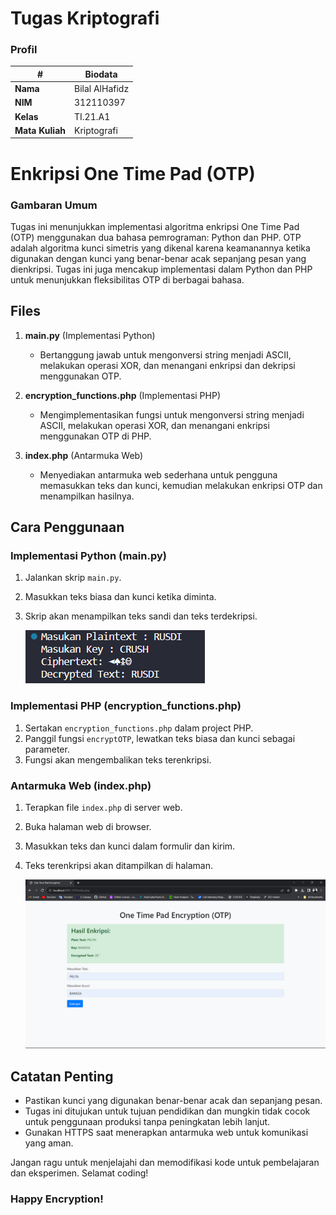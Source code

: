 # Tugas Kriptografi
### Profil
| #               | Biodata           |
| --------------- | ----------------- |
| **Nama**        | Bilal AlHafidz    |
| **NIM**         | 312110397         |
| **Kelas**       | TI.21.A1          |
| **Mata Kuliah** | Kriptografi       |

# Enkripsi One Time Pad (OTP)

### Gambaran Umum

Tugas ini menunjukkan implementasi algoritma enkripsi One Time Pad (OTP) menggunakan dua bahasa pemrograman: Python dan PHP. OTP adalah algoritma kunci simetris yang dikenal karena keamanannya ketika digunakan dengan kunci yang benar-benar acak sepanjang pesan yang dienkripsi. Tugas ini juga mencakup implementasi dalam Python dan PHP untuk menunjukkan fleksibilitas OTP di berbagai bahasa.

## Files

1. **main.py** (Implementasi Python)
   - Bertanggung jawab untuk mengonversi string menjadi ASCII, melakukan operasi XOR, dan menangani enkripsi dan dekripsi menggunakan OTP.
   
2. **encryption_functions.php** (Implementasi PHP)
   - Mengimplementasikan fungsi untuk mengonversi string menjadi ASCII, melakukan operasi XOR, dan menangani enkripsi menggunakan OTP di PHP.

3. **index.php** (Antarmuka Web)
   - Menyediakan antarmuka web sederhana untuk pengguna memasukkan teks dan kunci, kemudian melakukan enkripsi OTP dan menampilkan hasilnya.

## Cara Penggunaan

### Implementasi Python (main.py)

1. Jalankan skrip `main.py`.
2. Masukkan teks biasa dan kunci ketika diminta.
3. Skrip akan menampilkan teks sandi dan teks terdekripsi.

   ![result_python](img/result_python.png)

### Implementasi PHP (encryption_functions.php)

1. Sertakan `encryption_functions.php` dalam project PHP.
2. Panggil fungsi `encryptOTP`, lewatkan teks biasa dan kunci sebagai parameter.
3. Fungsi akan mengembalikan teks terenkripsi.

### Antarmuka Web (index.php)

1. Terapkan file `index.php` di server web.
2. Buka halaman web di browser.
3. Masukkan teks dan kunci dalam formulir dan kirim.
4. Teks terenkripsi akan ditampilkan di halaman.

   ![result_php](img/result_php.png)

## Catatan Penting

- Pastikan kunci yang digunakan benar-benar acak dan sepanjang pesan.
- Tugas ini ditujukan untuk tujuan pendidikan dan mungkin tidak cocok untuk penggunaan produksi tanpa peningkatan lebih lanjut.
- Gunakan HTTPS saat menerapkan antarmuka web untuk komunikasi yang aman.

Jangan ragu untuk menjelajahi dan memodifikasi kode untuk pembelajaran dan eksperimen. Selamat coding!

### Happy Encryption!
